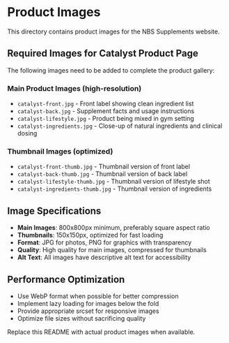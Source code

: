# Product Images

This directory contains product images for the NBS Supplements website.

## Required Images for Catalyst Product Page

The following images need to be added to complete the product gallery:

### Main Product Images (high-resolution)
- `catalyst-front.jpg` - Front label showing clean ingredient list
- `catalyst-back.jpg` - Supplement facts and usage instructions  
- `catalyst-lifestyle.jpg` - Product being mixed in gym setting
- `catalyst-ingredients.jpg` - Close-up of natural ingredients and clinical dosing

### Thumbnail Images (optimized)
- `catalyst-front-thumb.jpg` - Thumbnail version of front label
- `catalyst-back-thumb.jpg` - Thumbnail version of back label
- `catalyst-lifestyle-thumb.jpg` - Thumbnail version of lifestyle shot
- `catalyst-ingredients-thumb.jpg` - Thumbnail version of ingredients

## Image Specifications

- **Main Images**: 800x800px minimum, preferably square aspect ratio
- **Thumbnails**: 150x150px, optimized for fast loading
- **Format**: JPG for photos, PNG for graphics with transparency
- **Quality**: High quality for main images, compressed for thumbnails
- **Alt Text**: All images have descriptive alt text for accessibility

## Performance Optimization

- Use WebP format when possible for better compression
- Implement lazy loading for images below the fold
- Provide appropriate srcset for responsive images
- Optimize file sizes without sacrificing quality

Replace this README with actual product images when available.